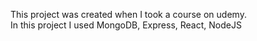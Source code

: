 This project was created when I took a course on udemy.
</br>
In this project I used MongoDB, Express, React, NodeJS